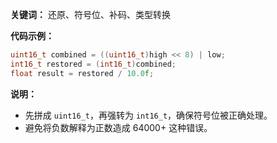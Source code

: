 **关键词：** 还原、符号位、补码、类型转换

 **代码示例：**

```c
uint16_t combined = ((uint16_t)high << 8) | low;
int16_t restored = (int16_t)combined;
float result = restored / 10.0f;
```

**说明：**

- 先拼成 `uint16_t`，再强转为 `int16_t`，确保符号位被正确处理。
- 避免将负数解释为正数造成 64000+ 这种错误。
